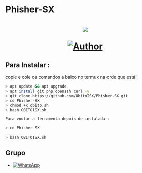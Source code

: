 # Phisher-SX #
<h1 align="center">
    <p>
        <img src= "https://thumbs.gfycat.com/NaughtyRawGalapagostortoise-size_restricted.gif">
    </p>
        <a href="https://github.com/ObitoISX/"><img title="Author"    src="https://img.shields.io/badge/Author-ObitoISX-red.svg?style=for-the-badge&logo=github"></a>
    </p>
</h1>

## Para Instalar :
copie e cole os comandos a baixo no
termux na orde que está!

```bash
> apt update && apt upgrade 
> apt install git php openssh curl -y
> git clone https://github.com/ObitoISX/Phisher-SX.git
> cd Phisher-SX
> chmod +x obito.sh
> bash OBITOISX.sh

Para voutar a ferramenta depois de instalada :

> cd Phisher-SX

> bash OBITOISX.sh
```
</h1>

## Grupo 
* <a href="https://chat.whatsapp.com/FRrVC8oJN1O5ZdmqOjvzBZ"><img alt="WhatsApp" src="https://img.shields.io/badge/Grupo%20no%20WhatsApp-25D366?style=for-the-badge&logo=whatsapp&logoColor=white"/></a>

